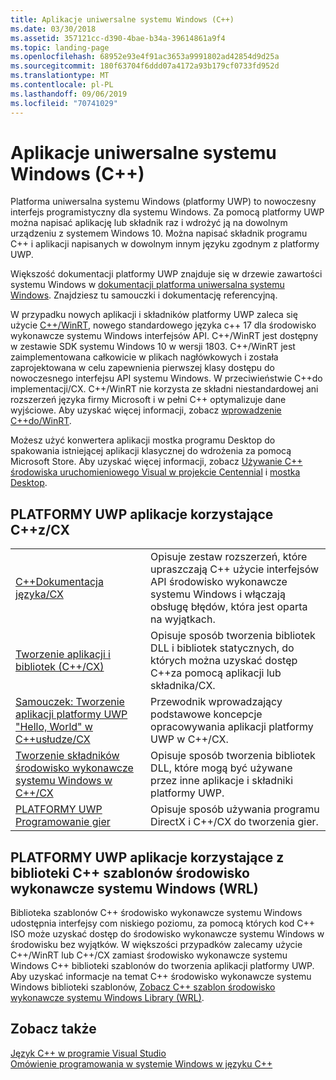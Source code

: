 ```yaml
---
title: Aplikacje uniwersalne systemu Windows (C++)
ms.date: 03/30/2018
ms.assetid: 357121cc-d390-4bae-b34a-39614861a9f4
ms.topic: landing-page
ms.openlocfilehash: 68952e93e4f91ac3653a9991802ad42854d9d25a
ms.sourcegitcommit: 180f63704f6ddd07a4172a93b179cf0733fd952d
ms.translationtype: MT
ms.contentlocale: pl-PL
ms.lasthandoff: 09/06/2019
ms.locfileid: "70741029"
---
```

# <a name="universal-windows-apps-c"></a>Aplikacje uniwersalne systemu Windows (C++)

Platforma uniwersalna systemu Windows (platformy UWP) to nowoczesny interfejs programistyczny dla systemu Windows. Za pomocą platformy UWP można napisać aplikację lub składnik raz i wdrożyć ją na dowolnym urządzeniu z systemem Windows 10. Można napisać składnik programu C++ i aplikacji napisanych w dowolnym innym języku zgodnym z platformy UWP.

Większość dokumentacji platformy UWP znajduje się w drzewie zawartości systemu Windows w [dokumentacji platforma uniwersalna systemu Windows](/windows/uwp/). Znajdziesz tu samouczki i dokumentację referencyjną. 

W przypadku nowych aplikacji i składników platformy UWP zaleca się użycie [ C++/WinRT](/windows/uwp/cpp-and-winrt-apis/), nowego standardowego języka c++ 17 dla środowisko wykonawcze systemu Windows interfejsów API. C++/WinRT jest dostępny w zestawie SDK systemu Windows 10 w wersji 1803. C++/WinRT jest zaimplementowana całkowicie w plikach nagłówkowych i została zaprojektowana w celu zapewnienia pierwszej klasy dostępu do nowoczesnego interfejsu API systemu Windows. W przeciwieństwie C++do implementacji/CX. C++/WinRT nie korzysta ze składni niestandardowej ani rozszerzeń języka firmy Microsoft i w pełni C++ optymalizuje dane wyjściowe. Aby uzyskać więcej informacji, zobacz [wprowadzenie C++do/WinRT](/windows/uwp/cpp-and-winrt-apis/intro-to-using-cpp-with-winrt).

Możesz użyć konwertera aplikacji mostka programu Desktop do spakowania istniejącej aplikacji klasycznej do wdrożenia za pomocą Microsoft Store. Aby uzyskać więcej informacji, zobacz [Używanie C++ środowiska uruchomieniowego Visual w projekcie Centennial](https://blogs.msdn.microsoft.com/vcblog/2016/07/07/using-visual-c-runtime-in-centennial-project) i [mostka Desktop](/windows/uwp/porting/desktop-to-uwp-root).

## <a name="uwp-apps-that-use-ccx"></a>PLATFORMY UWP aplikacje korzystające C++z/CX

|||
|-|-|
|[C++Dokumentacja języka/CX](visual-c-language-reference-c-cx.md)|Opisuje zestaw rozszerzeń, które upraszczają C++ użycie interfejsów API środowisko wykonawcze systemu Windows i włączają obsługę błędów, która jest oparta na wyjątkach.|
|[Tworzenie aplikacji i bibliotek (C++/CX)](building-apps-and-libraries-c-cx.md)|Opisuje sposób tworzenia bibliotek DLL i bibliotek statycznych, do których można uzyskać dostęp C++za pomocą aplikacji lub składnika/CX.|
|[Samouczek: Tworzenie aplikacji platformy UWP "Hello, World" w C++usłudze/CX](/windows/uwp/get-started/create-a-basic-windows-10-app-in-cpp)|Przewodnik wprowadzający podstawowe koncepcje opracowywania aplikacji platformy UWP w C++/CX. |
|[Tworzenie składników środowisko wykonawcze systemu Windows w C++/CX](/windows/uwp/winrt-components/creating-windows-runtime-components-in-cpp)|Opisuje sposób tworzenia bibliotek DLL, które mogą być używane przez inne aplikacje i składniki platformy UWP.|
|[PLATFORMY UWP Programowanie gier](/windows/uwp/gaming/)|Opisuje sposób używania programu DirectX i C++/CX do tworzenia gier.|

## <a name="uwp-apps-that-use-the-windows-runtime-c-template-library-wrl"></a>PLATFORMY UWP aplikacje korzystające z biblioteki C++ szablonów środowisko wykonawcze systemu Windows (WRL)

Biblioteka szablonów C++ środowisko wykonawcze systemu Windows udostępnia interfejsy com niskiego poziomu, za pomocą których kod C++ ISO może uzyskać dostęp do środowisko wykonawcze systemu Windows w środowisku bez wyjątków. W większości przypadków zalecamy użycie C++/WinRT lub C++/CX zamiast środowisko wykonawcze systemu Windows C++ biblioteki szablonów do tworzenia aplikacji platformy UWP. Aby uzyskać informacje na temat C++ środowisko wykonawcze systemu Windows biblioteki szablonów, [Zobacz C++ szablon środowisko wykonawcze systemu Windows Library (WRL)](wrl/windows-runtime-cpp-template-library-wrl.md).

## <a name="see-also"></a>Zobacz także

[Język C++ w programie Visual Studio](../overview/visual-cpp-in-visual-studio.md)<br/>
[Omówienie programowania w systemie Windows w języku C++](../windows/overview-of-windows-programming-in-cpp.md)<br/>